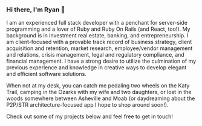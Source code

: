 ### Hi there, I'm Ryan 👋

I am an experienced full stack developer with a penchant for server-side programming and a lover of Ruby and Ruby On Rails (and React, too!). My background is in investment real estate, banking, and entrepreneurship. I am client-focused with a provable track record of business strategy, client acquisition and retention, market research, employee/vendor management and relations, crisis management, legal and regulatory compliance, and financial management. I have a strong desire to utilize the culmination of my previous experience and knowledge in creative ways to develop elegant and efficient software solutions. 

When not at my desk, you can catch me pedaling two wheels on the Katy Trail, camping in the Ozarks with my wife and two daughters, or lost in the woods somewhere between Asheville and Moab (or daydreaming about the P2P/STR architecture-focused app I hope to shop around soon!). 

Check out some of my projects below and feel free to get in touch! 







<!--
**ryanosull/ryanosull** is a ✨ _special_ ✨ repository because its `README.md` (this file) appears on your GitHub profile.

Here are some ideas to get you started:

- 🔭 I’m currently working on ...
- 🌱 I’m currently learning ...
- 👯 I’m looking to collaborate on ...
- 🤔 I’m looking for help with ...
- 💬 Ask me about ...
- 📫 How to reach me: ...
- 😄 Pronouns: ...
- ⚡ Fun fact: ...
-->
